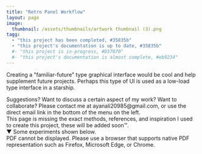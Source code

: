 ```yaml
---
title: "Retro Panel Workflow"
layout: page
image:
  thumbnail: /assets/thumbnails/artwork thumbnail (3).png
tagg:
  - "this project has been completed, #35835b"
  - "this project's documentation is up to date, #35835b"
  #- "this project is in-progress, #D37070"
  #- "this project's documentation is almost complete, #eb9234"
---
```

Creating a "familiar-future" type graphical interface would be cool and help supplement future projects. Perhaps this type of UI is used as a low-load type interface in a starship.

<div class="content-container" data-bg-image="/assets/images/chevron2.png">
    Suggestions? Want to discuss a certain aspect of my work? Want to collaborate? Please contact me at ayanali20985@gmail.com, or use the direct email link in the bottom of the menu on the left.
</div>

<div class="content-container" data-bg-image="/assets/images/chevron2.png">
    This page is missing the exact methods, references, and inspiration I used to create this project, these will be added soon™.
</div>

<div class="content-container-blue">
    <div class="dropdown-header">
        <span class="dropdown-icon">&#9660;</span> <!-- Down-arrow icon -->
          Some experiments shown below.
    </div>
    <div class="dropdown-header" class="dropdown-content">
        <div class="pdf-container">
            <object class="pdf-object" data="/assets/pdf/retro 1.pdf" type="application/pdf">
                <div class="pdf-fallback">
                    PDF cannot be displayed. Please use a browser that supports native PDF representation such as Firefox, Microsoft Edge, or Chrome.
                </div>
            </object>
        </div>
    </div>
</div>